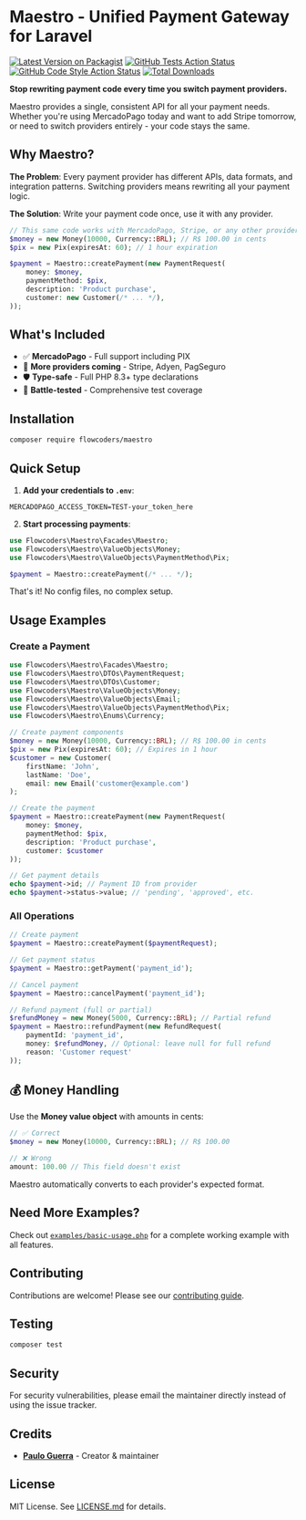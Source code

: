 # Maestro - Unified Payment Gateway for Laravel

[![Latest Version on Packagist](https://img.shields.io/packagist/v/flowcoders/maestro.svg?style=flat-square)](https://packagist.org/packages/flowcoders/maestro)
[![GitHub Tests Action Status](https://img.shields.io/github/actions/workflow/status/flowcoders/maestro/run-tests.yml?branch=main&label=tests&style=flat-square)](https://github.com/flowcoders/maestro/actions?query=workflow%3Arun-tests+branch%3Amain)
[![GitHub Code Style Action Status](https://img.shields.io/github/actions/workflow/status/flowcoders/maestro/fix-php-code-style-issues.yml?branch=main&label=code%20style&style=flat-square)](https://github.com/flowcoders/maestro/actions?query=workflow%3A"Fix+PHP+code+style+issues"+branch%3Amain)
[![Total Downloads](https://img.shields.io/packagist/dt/flowcoders/maestro.svg?style=flat-square)](https://packagist.org/packages/flowcoders/maestro)

**Stop rewriting payment code every time you switch payment providers.**

Maestro provides a single, consistent API for all your payment needs. Whether you're using MercadoPago today and want to add Stripe tomorrow, or need to switch providers entirely - your code stays the same.

## Why Maestro?

**The Problem**: Every payment provider has different APIs, data formats, and integration patterns. Switching providers means rewriting all your payment logic.

**The Solution**: Write your payment code once, use it with any provider.

```php
// This same code works with MercadoPago, Stripe, or any other provider
$money = new Money(10000, Currency::BRL); // R$ 100.00 in cents
$pix = new Pix(expiresAt: 60); // 1 hour expiration

$payment = Maestro::createPayment(new PaymentRequest(
    money: $money,
    paymentMethod: $pix,
    description: 'Product purchase',
    customer: new Customer(/* ... */),
));
```

## What's Included

- ✅ **MercadoPago** - Full support including PIX
- 🔄 **More providers coming** - Stripe, Adyen, PagSeguro
- 🛡️ **Type-safe** - Full PHP 8.3+ type declarations  
- 🧪 **Battle-tested** - Comprehensive test coverage

## Installation

```bash
composer require flowcoders/maestro
```

## Quick Setup

1. **Add your credentials to `.env`**:
```env
MERCADOPAGO_ACCESS_TOKEN=TEST-your_token_here
```

2. **Start processing payments**:
```php
use Flowcoders\Maestro\Facades\Maestro;
use Flowcoders\Maestro\ValueObjects\Money;
use Flowcoders\Maestro\ValueObjects\PaymentMethod\Pix;

$payment = Maestro::createPayment(/* ... */);
```

That's it! No config files, no complex setup.

## Usage Examples

### Create a Payment

```php
use Flowcoders\Maestro\Facades\Maestro;
use Flowcoders\Maestro\DTOs\PaymentRequest;
use Flowcoders\Maestro\DTOs\Customer;
use Flowcoders\Maestro\ValueObjects\Money;
use Flowcoders\Maestro\ValueObjects\Email;
use Flowcoders\Maestro\ValueObjects\PaymentMethod\Pix;
use Flowcoders\Maestro\Enums\Currency;

// Create payment components
$money = new Money(10000, Currency::BRL); // R$ 100.00 in cents
$pix = new Pix(expiresAt: 60); // Expires in 1 hour
$customer = new Customer(
    firstName: 'John',
    lastName: 'Doe',
    email: new Email('customer@example.com')
);

// Create the payment
$payment = Maestro::createPayment(new PaymentRequest(
    money: $money,
    paymentMethod: $pix,
    description: 'Product purchase',
    customer: $customer
));

// Get payment details
echo $payment->id; // Payment ID from provider
echo $payment->status->value; // 'pending', 'approved', etc.
```

### All Operations

```php
// Create payment
$payment = Maestro::createPayment($paymentRequest);

// Get payment status
$payment = Maestro::getPayment('payment_id');

// Cancel payment
$payment = Maestro::cancelPayment('payment_id');

// Refund payment (full or partial)
$refundMoney = new Money(5000, Currency::BRL); // Partial refund
$payment = Maestro::refundPayment(new RefundRequest(
    paymentId: 'payment_id',
    money: $refundMoney, // Optional: leave null for full refund
    reason: 'Customer request'
));
```

## 💰 Money Handling

Use the **Money value object** with amounts in cents:

```php
// ✅ Correct
$money = new Money(10000, Currency::BRL); // R$ 100.00

// ❌ Wrong  
amount: 100.00 // This field doesn't exist
```

Maestro automatically converts to each provider's expected format.

## Need More Examples?

Check out [`examples/basic-usage.php`](examples/basic-usage.php) for a complete working example with all features.

## Contributing

Contributions are welcome! Please see our [contributing guide](CONTRIBUTING.md).

## Testing

```bash
composer test
```

## Security

For security vulnerabilities, please email the maintainer directly instead of using the issue tracker.

## Credits

- **[Paulo Guerra](https://github.com/pauloguerra)** - Creator & maintainer

## License

MIT License. See [LICENSE.md](LICENSE.md) for details.

